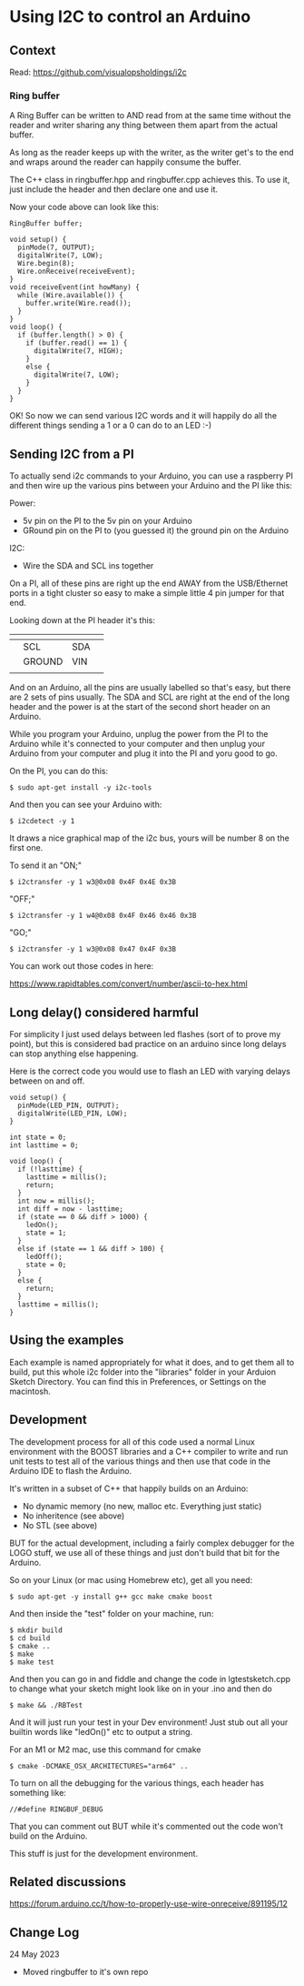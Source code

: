 
# Using I2C to control an Arduino

## Context

Read: https://github.com/visualopsholdings/i2c

### Ring buffer

A Ring Buffer can be written to AND read from at the same time without the reader and
writer sharing any thing between them apart from the actual buffer.

As long as the reader keeps up with the writer, as the writer get's to the end and wraps around
the reader can happily consume the buffer.

The C++ class in ringbuffer.hpp and ringbuffer.cpp achieves this. To use it, just
include the header and then declare one and use it.

Now your code above can look like this:

```
RingBuffer buffer;

void setup() {
  pinMode(7, OUTPUT);
  digitalWrite(7, LOW);
  Wire.begin(8);
  Wire.onReceive(receiveEvent);
}
void receiveEvent(int howMany) {
  while (Wire.available()) {
    buffer.write(Wire.read());
  }
}
void loop() {
  if (buffer.length() > 0) {
    if (buffer.read() == 1) {
      digitalWrite(7, HIGH);
    }
    else {
      digitalWrite(7, LOW);
    }
  }
}
```

OK! So now we can send various I2C words and it will happily do all the different
things sending a 1 or a 0 can do to an LED :-)

## Sending I2C from a PI

To actually send i2c commands to your Arduino, you can use a raspberry PI and then wire
up the various pins between your Arduino and the PI like this:

Power:
- 5v pin on the PI to the 5v pin on your Arduino
- GRound pin on the PI to (you guessed it) the ground pin on the Arduino

I2C:
- Wire the SDA and SCL ins together

On a PI, all of these pins are right up the end AWAY from the USB/Ethernet ports in a tight
cluster so easy to make a simple little 4 pin jumper for that end.

Looking down at the PI header it's this:

| <!-- --> | <!-- --> | <!-- -->  | <!-- --> |
| ------ | ------ | ------ | ------ |
|        | SCL    | SDA    |        |
|        | GROUND | VIN    |        |
| <!-- --> | <!-- --> | <!-- -->  | <!-- --> |

And on an Arduino, all the pins are usually labelled so that's easy, but there are 2 sets
of pins usually. The SDA and SCL are right at the end of the long header and the power 
is at the start of the second short header on an Arduino.

While you program your Arduino, unplug the power from the PI to the Arduino while it's
connected to your computer and then unplug your Arduino from your computer and plug it
into the PI and yoru good to go.

On the PI, you can do this:

```
$ sudo apt-get install -y i2c-tools
```

And then you can see your Arduino with:

```
$ i2cdetect -y 1
```

It draws a nice graphical map of the i2c bus, yours will be number 8 on the first one.

To send it an "ON;"

```
$ i2ctransfer -y 1 w3@0x08 0x4F 0x4E 0x3B
```

"OFF;"
```
$ i2ctransfer -y 1 w4@0x08 0x4F 0x46 0x46 0x3B
```

"GO;"
```
$ i2ctransfer -y 1 w3@0x08 0x47 0x4F 0x3B
```

You can work out those codes in here:

https://www.rapidtables.com/convert/number/ascii-to-hex.html

## Long delay() considered harmful

For simplicity I just used delays between led flashes (sort of to prove my point), but
this is considered bad practice on an arduino since long delays can stop anything else
happening.

Here is the correct code you would use to flash an LED with varying delays between on and 
off.

```
void setup() {
  pinMode(LED_PIN, OUTPUT);
  digitalWrite(LED_PIN, LOW);
}

int state = 0;
int lasttime = 0;

void loop() {
  if (!lasttime) {
    lasttime = millis();
    return;
  }
  int now = millis();
  int diff = now - lasttime;
  if (state == 0 && diff > 1000) {
    ledOn();
    state = 1;
  }
  else if (state == 1 && diff > 100) {
    ledOff();
    state = 0;
  }
  else {
    return;
  }
  lasttime = millis();
}

```

## Using the examples

Each example is named appropriately for what it does, and to get them all to build, put this
whole i2c folder into the "libraries" folder in your Arduion Sketch Directory. You can find
this in Preferences, or Settings on the macintosh.

## Development

The development process for all of this code used a normal Linux environment with the BOOST
libraries and a C++ compiler to write and run unit tests to test all of the various
things and then use that code in the Arduino IDE to flash the Arduino.

It's written in a subset of C++ that happily builds on an Arduino:

  - No dynamic memory (no new, malloc etc. Everything just static)
  - No inheritence (see above)
  - No STL (see above)

BUT for the actual development, including a fairly complex debugger for the LOGO stuff,
we use all of these things and just don't build that bit for the Arduino.

So on your Linux (or mac using Homebrew etc), get all you need:

```
$ sudo apt-get -y install g++ gcc make cmake boost
```

And then inside the "test" folder on your machine, run:

```
$ mkdir build
$ cd build
$ cmake ..
$ make
$ make test
```

And then you can go in and fiddle and change the code in lgtestsketch.cpp to change what
your sketch might look like on in your .ino and then do

```
$ make && ./RBTest
```

And it will just run your test in your Dev environment! Just stub out all your builtin words
like "ledOn()" etc to output a string.

For an M1 or M2 mac, use this command for cmake

```
$ cmake -DCMAKE_OSX_ARCHITECTURES="arm64" ..
```

To turn on all the debugging for the various things, each header has something like:

```
//#define RINGBUF_DEBUG
```

That you can comment out BUT while it's commented out the code won't build on the Arduino.

This stuff is just for the development environment.
  
## Related discussions

https://forum.arduino.cc/t/how-to-properly-use-wire-onreceive/891195/12

## Change Log

24 May 2023
- Moved ringbuffer to it's own repo